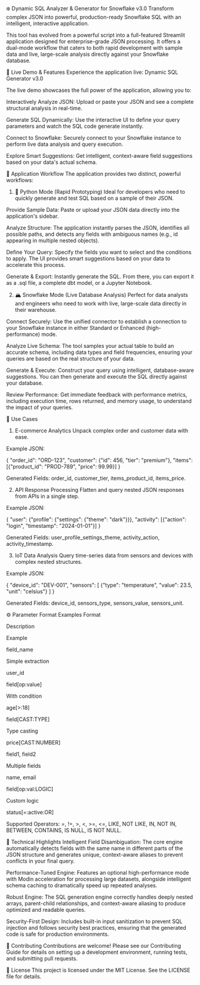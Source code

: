 ❄️ Dynamic SQL Analyzer & Generator for Snowflake v3.0
Transform complex JSON into powerful, production-ready Snowflake SQL with an intelligent, interactive application.

This tool has evolved from a powerful script into a full-featured Streamlit application designed for enterprise-grade JSON processing. It offers a dual-mode workflow that caters to both rapid development with sample data and live, large-scale analysis directly against your Snowflake database.

🚀 Live Demo & Features
Experience the application live: Dynamic SQL Generator v3.0

The live demo showcases the full power of the application, allowing you to:

Interactively Analyze JSON: Upload or paste your JSON and see a complete structural analysis in real-time.

Generate SQL Dynamically: Use the interactive UI to define your query parameters and watch the SQL code generate instantly.

Connect to Snowflake: Securely connect to your Snowflake instance to perform live data analysis and query execution.

Explore Smart Suggestions: Get intelligent, context-aware field suggestions based on your data's actual schema.

🔁 Application Workflow
The application provides two distinct, powerful workflows:

1. 🐍 Python Mode (Rapid Prototyping)
Ideal for developers who need to quickly generate and test SQL based on a sample of their JSON.

Provide Sample Data: Paste or upload your JSON data directly into the application's sidebar.

Analyze Structure: The application instantly parses the JSON, identifies all possible paths, and detects any fields with ambiguous names (e.g., id appearing in multiple nested objects).

Define Your Query: Specify the fields you want to select and the conditions to apply. The UI provides smart suggestions based on your data to accelerate this process.

Generate & Export: Instantly generate the SQL. From there, you can export it as a .sql file, a complete dbt model, or a Jupyter Notebook.

2. 🏔️ Snowflake Mode (Live Database Analysis)
Perfect for data analysts and engineers who need to work with live, large-scale data directly in their warehouse.

Connect Securely: Use the unified connector to establish a connection to your Snowflake instance in either Standard or Enhanced (high-performance) mode.

Analyze Live Schema: The tool samples your actual table to build an accurate schema, including data types and field frequencies, ensuring your queries are based on the real structure of your data.

Generate & Execute: Construct your query using intelligent, database-aware suggestions. You can then generate and execute the SQL directly against your database.

Review Performance: Get immediate feedback with performance metrics, including execution time, rows returned, and memory usage, to understand the impact of your queries.

🎯 Use Cases
1. E-commerce Analytics
Unpack complex order and customer data with ease.

Example JSON:

{
  "order_id": "ORD-123",
  "customer": {"id": 456, "tier": "premium"},
  "items": [{"product_id": "PROD-789", "price": 99.99}]
}

Generated Fields: order_id, customer_tier, items_product_id, items_price.

2. API Response Processing
Flatten and query nested JSON responses from APIs in a single step.

Example JSON:

{
  "user": {"profile": {"settings": {"theme": "dark"}}},
  "activity": [{"action": "login", "timestamp": "2024-01-01"}]
}

Generated Fields: user_profile_settings_theme, activity_action, activity_timestamp.

3. IoT Data Analysis
Query time-series data from sensors and devices with complex nested structures.

Example JSON:

{
  "device_id": "DEV-001",
  "sensors": [
    {"type": "temperature", "value": 23.5, "unit": "celsius"}
  ]
}

Generated Fields: device_id, sensors_type, sensors_value, sensors_unit.

⚙️ Parameter Format Examples
Format

Description

Example

field_name

Simple extraction

user_id

field[op:value]

With condition

age[>:18]

field[CAST:TYPE]

Type casting

price[CAST:NUMBER]

field1, field2

Multiple fields

name, email

field[op:val:LOGIC]

Custom logic

status[=:active:OR]

Supported Operators: =, !=, >, <, >=, <=, LIKE, NOT LIKE, IN, NOT IN, BETWEEN, CONTAINS, IS NULL, IS NOT NULL.

🔧 Technical Highlights
Intelligent Field Disambiguation: The core engine automatically detects fields with the same name in different parts of the JSON structure and generates unique, context-aware aliases to prevent conflicts in your final query.

Performance-Tuned Engine: Features an optional high-performance mode with Modin acceleration for processing large datasets, alongside intelligent schema caching to dramatically speed up repeated analyses.

Robust Engine: The SQL generation engine correctly handles deeply nested arrays, parent-child relationships, and context-aware aliasing to produce optimized and readable queries.

Security-First Design: Includes built-in input sanitization to prevent SQL injection and follows security best practices, ensuring that the generated code is safe for production environments.

🤝 Contributing
Contributions are welcome! Please see our Contributing Guide for details on setting up a development environment, running tests, and submitting pull requests.

📝 License
This project is licensed under the MIT License. See the LICENSE file for details.
